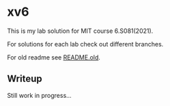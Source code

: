 # xv6

This is my lab solution for MIT course 6.S081(2021).

For solutions for each lab check out different branches.

For old readme see [README.old](README.old).

## Writeup

Still work in progress...
